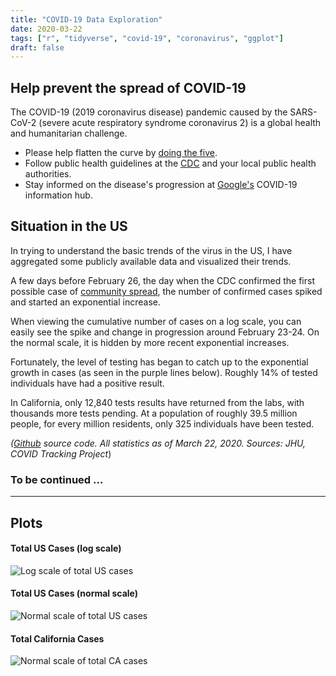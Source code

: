```yaml
---
title: "COVID-19 Data Exploration"
date: 2020-03-22
tags: ["r", "tidyverse", "covid-19", "coronavirus", "ggplot"]
draft: false
---
```


## Help prevent the spread of COVID-19

The COVID-19 (2019 coronavirus disease) pandemic caused by the SARS-CoV-2 (severe acute respiratory syndrome coronavirus 2) is a global health and humanitarian challenge.

* Please help flatten the curve by [doing the five](https://www.google.com/search?q=coronavirus+tips&fbx=dothefive).
* Follow public health guidelines at the [CDC](https://www.cdc.gov/coronavirus/2019-ncov/index.html) and your local public health authorities.
* Stay informed on the disease's progression at [Google's](http://google.com/covid19) COVID-19 information hub.

## Situation in the US

In trying to understand the basic trends of the virus in the US, I have aggregated some publicly available data and visualized their  trends.

A few days before February 26, the day when the CDC confirmed the first possible case of [community spread](https://www.cdc.gov/media/releases/2020/s0226-Covid-19-spread.html), the number of confirmed cases spiked and started an exponential increase.

When viewing the cumulative number of cases on a log scale, you can easily see the spike and change in progression around February 23-24. On the normal scale, it is hidden by more recent exponential increases.

Fortunately, the level of testing has began to catch up to the exponential growth in cases (as seen in the purple lines below). Roughly 14% of tested individuals have had a positive result.

In California, only 12,840 tests results have returned from the labs, with thousands more tests pending. At a population of roughly 39.5 million people, for every million residents, only 325 individuals have been tested.

*([Github](https://github.com/leecjohnny/covid-19) source code. All statistics as of March 22, 2020. Sources: JHU, COVID Tracking Project*)


### To be continued ...


---

## Plots

#### Total US Cases (log scale)
![Log scale of total US cases](/images/total_us_cases_log_scale_2020-03-22.png)

#### Total US Cases (normal scale)
![Normal scale of total US cases](/images/total_us_cases_2020-03-22.png)

#### Total California Cases
![Normal scale of total CA cases](/images/total_california_cases_2020-03-22.png)

